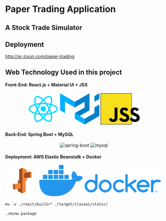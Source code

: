 # Paper Trading Application
## A Stock Trade Simulator 

## Deployment
http://ai-zixun.com/paper-trading

## Web Technology Used in this project 

#### Front-End: React.js + Material UI + JSX  
<p align="center">
  <img src="readme_img/icon-react.png" height="100" title="react">
  <img src="readme_img/icon-material-ui.png" height="100" title="material-ui">
  <img src="readme_img/icon-jss.png" height="100" title="jss">
</p>

#### Back-End: Spring Boot + MySQL
<p align="center">
  <img src="readme_img/spring-boot.png" height="100" title="spring-boot">
  <img src="readme_img/mysql.svg" height="100" title="mysql">
</p>

#### Deployment: AWS Elastic Beanstalk + Docker 
<p align="center">
  <img src="readme_img/icon-eb.png" height="100" title="eb">
  <img src="readme_img/icon-docker.png" height="100" title="docker">
</p>

```
mv -v ./react/build/* ./target/classes/static/
```

```
./mvnw package
```
